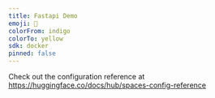 ```yaml
---
title: Fastapi Demo
emoji: 🦀
colorFrom: indigo
colorTo: yellow
sdk: docker
pinned: false
---
```


Check out the configuration reference at https://huggingface.co/docs/hub/spaces-config-reference
